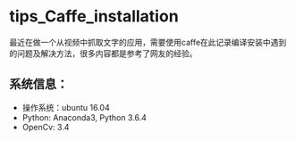 # tips_Caffe_installation

最近在做一个从视频中抓取文字的应用，需要使用caffe在此记录编译安装中遇到的问题及解决方法，很多内容都是参考了网友的经验。

## 系统信息：
- 操作系统：ubuntu 16.04
- Python: Anaconda3, Python 3.6.4
- OpenCv: 3.4

